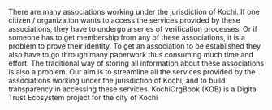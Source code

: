  
There are many associations working under the jurisdiction of Kochi. If one citizen / organization wants to access the services provided by these associations, they have to undergo a series of verification processes. Or if someone has to get membership from any of these associations, it is a problem to prove their identity. To get an association to be established they also have to go through many paperwork thus consuming much time and effort. The traditional way of storing all information about these associations is also a problem. Our aim is to streamline all the services provided by the associations working under the jurisdiction of Kochi, and to build transparency in accessing these services. KochiOrgBook (KOB) is a Digital Trust Ecosystem project for the city of Kochi
 
<br />
